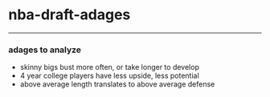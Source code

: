 # nba-draft-adages
---
### adages to analyze
- skinny bigs bust more often, or take longer to develop
- 4 year college players have less upside, less potential
- above average length translates to above average defense
